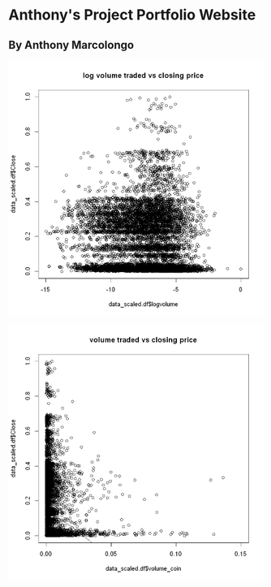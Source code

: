 # Anthony's Project Portfolio Website
## By Anthony Marcolongo

![Log of Volume Traded vs Closing Price](log%20volume%20traded%20vs%20closing%20price.png)

![volume traded vs closing price.png](volume%20traded%20vs%20closing%20price.png)

